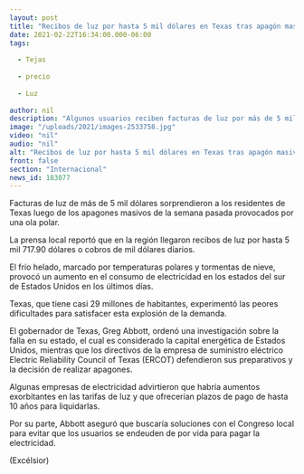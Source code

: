 ```yaml
---
layout: post
title: "Recibos de luz por hasta 5 mil dólares en Texas tras apagón masivo"
date: 2021-02-22T16:34:00.000-06:00
tags:
  
  - Tejas
  
  - precio
  
  - Luz
  
author: nil
description: "Algunos usuarios reciben facturas de luz por más de 5 mil dólares en Texas luego de los apagones masivos de la semana pasada provocados por una tormenta invernal"
image: "/uploads/2021/images-2533758.jpg"
video: "nil"
audio: "nil"
alt: "Recibos de luz por hasta 5 mil dólares en Texas tras apagón masivo"
front: false
section: "Internacional"
news_id: 183077
---
```


Facturas de luz de más de 5 mil dólares sorprendieron a los residentes de Texas luego de los apagones masivos de la semana pasada provocados por una ola polar.

La prensa local reportó que en la región llegaron recibos de luz por hasta 5 mil 717.90 dólares o cobros de mil dólares diarios.

El frío helado, marcado por temperaturas polares y tormentas de nieve, provocó un aumento en el consumo de electricidad en los estados del sur de Estados Unidos en los últimos días.

Texas, que tiene casi 29 millones de habitantes, experimentó las peores dificultades para satisfacer esta explosión de la demanda.

El gobernador de Texas, Greg Abbott, ordenó una investigación sobre la falla en su estado, el cual es considerado la capital energética de Estados Unidos, mientras que los directivos de la empresa de suministro eléctrico Electric Reliability Council of Texas (ERCOT) defendieron sus preparativos y la decisión de realizar apagones.

Algunas empresas de electricidad advirtieron que habría aumentos exorbitantes en las tarifas de luz y que ofrecerían plazos de pago de hasta 10 años para liquidarlas.

Por su parte, Abbott aseguró que buscaría soluciones con el Congreso local para evitar que los usuarios se endeuden de por vida para pagar la electricidad.

(Excélsior)